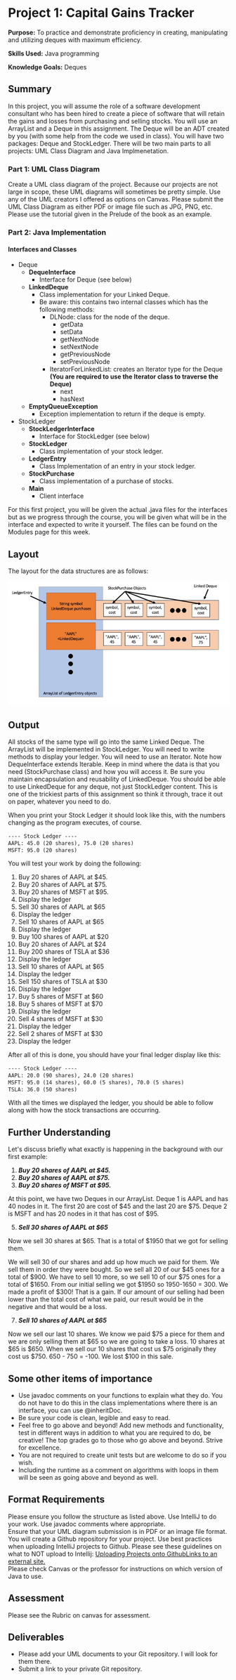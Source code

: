 # Project 1: Capital Gains Tracker
**Purpose:** To practice and demonstrate proficiency in creating, manipulating and utilizing deques with maximum efficiency.

**Skills Used:** Java programming

**Knowledge Goals:** Deques

## Summary
In this project, you will assume the role of a software development consultant who has been hired to create a piece of software that will retain the gains and losses from purchasing and selling stocks. You will use an ArrayList and a Deque in this assignment. The Deque will be an ADT created by you (with some help from the code we used in class). You will have two packages: Deque and StockLedger. There will be two main parts to all projects: UML Class Diagram and Java Implmenetation.

### Part 1: UML Class Diagram
Create a UML class diagram of the project. Because our projects are not large in scope, these UML diagrams will sometimes be pretty simple. Use any of the UML creators I offered as options on Canvas. Please submit the UML Class Diagram as either PDF or image file such as JPG, PNG, etc. Please use the tutorial given in the Prelude of the book as an example.

### Part 2: Java Implementation

#### Interfaces and Classes
* Deque
    * **DequeInterface**
        * Interface for Deque (see below)
    * **LinkedDeque**
        * Class implementation for your Linked Deque.
        * Be aware: this contains two internal classes which has the following methods:
            * DLNode: class for the node of the deque.
                * getData
                * setData
                * getNextNode
                * setNextNode
                * getPreviousNode
                * setPreviousNode
            * IteratorForLinkedList: creates an Iterator type for the Deque **(You are required to use the Iterator class to traverse the Deque)**
                * next
                * hasNext
    * **EmptyQueueException**
        * Exception implementation to return if the deque is empty. 
* StockLedger
    * **StockLedgerInterface**
        * Interface for StockLedger (see below)
    * **StockLedger**
        * Class implementation of your stock ledger.
    * **LedgerEntry**
        * Class Implementation of an entry in your stock ledger.
    * **StockPurchase**
        * Class implementation of a purchase of stocks.
    * **Main**
        * Client interface

For this first project, you will be given the actual .java files for the interfaces but as we progress through the course, you will be given what will be in the interface and expected to write it yourself. The files can be found on the Modules page for this week. 

## Layout
The layout for the data structures are as follows:

![image demonstrating the desired functionality of the assignment](img/CapitalGainsLayout.jpg)

## Output
All stocks of the same type will go into the same Linked Deque. The ArrayList will be implemented in StockLedger. You will need to write methods to display your ledger. You will need to use an Iterator. Note how DequeInterface extends Iterable<T>. Keep in mind where the data is that you need (StockPurchase class) and how you will access it. Be sure you maintain encapsulation and reusability of LinkedDeque. You should be able to use LinkedDeque for any deque, not just StockLedger content. This is one of the trickiest parts of this assignment so think it through, trace it out on paper, whatever you need to do.

When you print your Stock Ledger it should look like this, with the numbers changing as the program executes, of course.

```
---- Stock Ledger ----
AAPL: 45.0 (20 shares), 75.0 (20 shares) 
MSFT: 95.0 (20 shares) 
```

You will test your work by doing the following:

1. Buy 20 shares of AAPL at $45.
2. Buy 20 shares of AAPL at $75.
3. Buy 20 shares of MSFT at $95.
4. Display the ledger
5. Sell 30 shares of AAPL at $65
6. Display the ledger
7. Sell 10 shares of AAPL at $65
8. Display the ledger
9. Buy 100 shares of AAPL at $20
10. Buy 20 shares of AAPL at $24
11. Buy 200 shares of TSLA at $36
12. Display the ledger
13. Sell 10 shares of AAPL at $65
14. Display the ledger
15. Sell 150 shares of TSLA at $30
16. Display the ledger
17. Buy 5 shares of MSFT at $60
18. Buy 5 shares of MSFT at $70
19. Display the ledger
20. Sell 4 shares of MSFT at $30
21. Display the ledger
22. Sell 2 shares of MSFT at $30
23. Display the ledger

After all of this is done, you should have your final ledger display like this:

```
---- Stock Ledger ----
AAPL: 20.0 (90 shares), 24.0 (20 shares) 
MSFT: 95.0 (14 shares), 60.0 (5 shares), 70.0 (5 shares) 
TSLA: 36.0 (50 shares) 
```
With all the times we displayed the ledger, you should be able to follow along with how the stock transactions are occurring.


## Further Understanding
Let's discuss briefly what exactly is happening in the background with our first example:

1. ***Buy 20 shares of AAPL at $45.***
2. ***Buy 20 shares of AAPL at $75.***
3. ***Buy 20 shares of MSFT at $95.***

At this point, we have two Deques in our ArrayList. Deque 1 is AAPL and has 40 nodes in it. The first 20 are cost of $45 and the last 20 are $75. Deque 2 is MSFT and has 20 nodes in it that has cost of $95.

5. ***Sell 30 shares of AAPL at $65***

Now we sell 30 shares at $65. That is a total of $1950 that we got for selling them.

We will sell 30 of our shares and add up how much we paid for them. We sell them in order they were bought. So we sell all 20 of our $45 ones for a total of $900. We have to sell 10 more, so we sell 10 of our $75 ones for a total of $1650. From our initial selling we got $1950 so 1950-1650 = 300. We made a profit of $300! That is a gain. If our amount of our selling had been lower than the total cost of what we paid, our result would be in the negative and that would be a loss.

7. ***Sell 10 shares of AAPL at $65***

Now we sell our last 10 shares. We know we paid $75 a piece for them and we are only selling them at $65 so we are going to take a loss. 10 shares at $65 is $650. When we sell our 10 shares that cost us $75 originally they cost us $750. 650 - 750 = -100. We lost $100 in this sale.

## Some other items of importance
* Use javadoc comments on your functions to explain what they do. You do not have to do this in the class implementations where there is an interface, you can use @inheritDoc.
* Be sure your code is clean, legible and easy to read.
* Feel free to go above and beyond! Add new methods and functionality, test in different ways in addition to what you are required to do, be creative! The top grades go to those who go above and beyond. Strive for excellence.
* You are not required to create unit tests but are welcome to do so if you wish.
* Including the runtime as a comment on algorithms with loops in them will be seen as going above and beyond as well.

## Format Requirements
Please ensure you follow the structure as listed above. Use IntelliJ to do your work. Use javadoc comments where appropriate. \
Ensure that your UML diagram submission is in PDF or an image file format. \
You will create a Github repository for your project. Use best practices when uploading IntelliJ projects to Github. Please see these guidelines on what to NOT upload to Intellij: [Uploading Projects onto GithubLinks to an external site.](https://intellij-support.jetbrains.com/hc/en-us/articles/206544839-How-to-manage-projects-under-Version-Control-Systems) \
Please check Canvas or the professor for instructions on which version of Java to use.

## Assessment
Please see the Rubric on canvas for assessment.

## Deliverables
* Please add your UML documents to your Git repository. I will look for them there.
* Submit a link to your private Git repository. 
